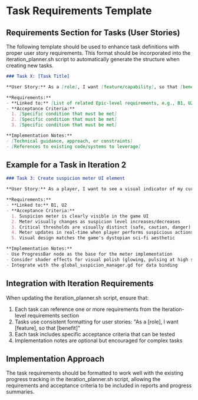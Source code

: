 # Task Requirements Template

## Requirements Section for Tasks (User Stories)

The following template should be used to enhance task definitions with proper user story requirements. This format should be incorporated into the iteration_planner.sh script to automatically generate the structure when creating new tasks.

```markdown
### Task X: [Task Title]

**User Story:** As a [role], I want [feature/capability], so that [benefit/value].

**Requirements:**
- **Linked to:** [List of related Epic-level requirements, e.g., B1, U2]
- **Acceptance Criteria:**
  1. [Specific condition that must be met]
  2. [Specific condition that must be met]
  3. [Specific condition that must be met]

**Implementation Notes:**
- [Technical guidance, approach, or constraints]
- [References to existing code/systems to leverage]
```

## Example for a Task in Iteration 2

```markdown
### Task 3: Create suspicion meter UI element

**User Story:** As a player, I want to see a visual indicator of my current suspicion level, so that I can make informed decisions about my actions and interactions with NPCs.

**Requirements:**
- **Linked to:** B1, U2
- **Acceptance Criteria:**
  1. Suspicion meter is clearly visible in the game UI
  2. Meter visually changes as suspicion level increases/decreases
  3. Critical thresholds are visually distinct (safe, caution, danger)
  4. Meter updates in real-time when player performs suspicious actions
  5. Visual design matches the game's dystopian sci-fi aesthetic

**Implementation Notes:**
- Use ProgressBar node as the base for the meter implementation
- Consider shader effects for visual polish (glowing, pulsing at high suspicion)
- Integrate with the global_suspicion_manager.gd for data binding
```

## Integration with Iteration Requirements

When updating the iteration_planner.sh script, ensure that:

1. Each task can reference one or more requirements from the Iteration-level requirements section
2. Tasks use consistent formatting for user stories: "As a [role], I want [feature], so that [benefit]"
3. Each task includes specific acceptance criteria that can be tested
4. Implementation notes are optional but encouraged for complex tasks

## Implementation Approach

The task requirements should be formatted to work well with the existing progress tracking in the iteration_planner.sh script, allowing the requirements and acceptance criteria to be included in reports and progress summaries.